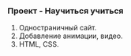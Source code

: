 ### Проект - Научиться учиться

1. Одностраничный сайт.
2. Добавление анимации, видео.
3. HTML, CSS.